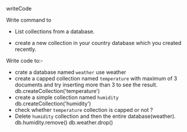 writeCode

Write command to

- List collections from a database.

- create a new collection in your country database which you created recently.

Write code to:-

- crate a database named `weather`
use weather
- create a capped collection named `temperature` with maximum of 3 documents and try inserting more than 3 to see the result.
db.createCollection('temperature')
- create a simple collection named `humidity`
db.createCollection('humidity')
- check whether `temperature` collection is capped or not ?
- Delete `humidity` collection and then the entire database(weather).
db.humidity.remove()
db.weather.drop()

